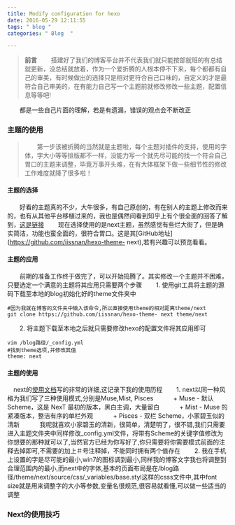 ```yaml
---
title: Modify configuration for hexo
date: 2016-05-29 12:11:55
tags: " blog "
categories: " Blog  "

---
```



> **前言**
　　搭建好了我们的博客平台并不代表我们就只能按部就班的有总结就更新，没总结就放着，作为一个爱折腾的人根本停不下来，每个都都有自己的审美，有时候做出的选择只是相对更符合自己口味的，自定义的才是最符合自己审美的，在有能力自己写一个主题前就修改修改一些主题，配置信息等等吧!

　　都是一些自己片面的理解，若是有遗漏，错误的观点会不断改正

### 主题的使用 ###
>　　第一步该被折腾的当然就是主题啦，每个主题对插件的支持，使用的字体，字大小等等排版都不一样，没能力写一个就先尽可能的找一个符合自己胃口的主题来调整，毕竟万事开头难，在有大体框架下做一些细节性的修改工作难度就降了很多啦！

#### 主题的选择 ####
　　好看的主题真的不少，大牛很多，有自己原创的，有在别人的主题上修改而来的，也有从其他平台移植过来的，我也是偶然间看到知乎上有个很全面的回答了解到，[这是链接](http://www.zhihu.com/question/24422335)
　　现在选择使用的是next主题，虽然感觉有些烂大街了，但是确实简洁，功能也蛮全面的，很符合胃口。这是其[GitHub地址](https://github.com/iissnan/hexo-theme- next),若有兴趣可以预览看看。
#### 主题的应用 ####
　　前期的准备工作终于做完了，可以开始捣腾了。其实修改一个主题并不困难，只要选定一个满意的主题将其应用只需要两个步骤
　　1. 使用git工具将主题的源码下载至本地的blog初始化好的theme文件夹中
```
#因为我就在博客的文件夹中输入该命令,所以直接使用theme的相对距离theme/next 
git clone https://github.com/iissnan/hexo-theme- next theme/next
```
　　2. 将主题下载至本地之后就只需要修改hexo的配置文件将其应用即可
```
vim /blog路径/_config.yml
#找到theme选项,并修改其值
theme: next 
```
#### 主题的使用 ####
　next的[使用文档](http://theme-next.iissnan.com)写的非常的详细,这记录下我的使用历程
　　1. next以同一种风格为我们写了三种使用模式,分别是Muse,Mist, Pisces
　　　+ Muse - 默认 Scheme，这是 NexT 最初的版本，黑白主调，大量留白
　　　+ Mist - Muse 的紧凑版本，整洁有序的单栏外观
　　　+ Pisces - 双栏 Scheme，小家碧玉似的清新
　　　我呢就喜欢小家碧玉的清新，很简单，清楚明了，很不错,我们只需要进入主题文件夹中同样修改_config.yml文件，将带有Scheme的关键字值修改为你想要的那种就可以了,当然官方已经为你写好了,你只需要将你需要模式前面的注释去掉即可,不需要的加上＃号注释掉，不能同时拥有两个值存在
　　2. 我在手机上设置的字是尽可能的最小,win7的图标调到最小,同样我的博客文字我也将调整到合理范围内的最小,而next中的字体,基本的页面布局是在/blog路径/theme/next/source/css/_variables/base.styl这样的csss文件中,其中font size就是用来调整字的大小等参数,变量名很规范,很容易就看懂,可以做一些适当的调整
### Next的使用技巧 ###
